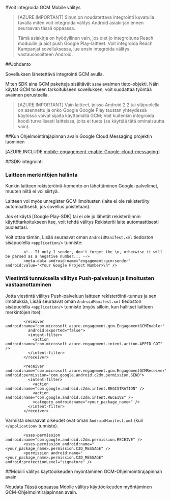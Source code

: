 <properties
    pageTitle="Azure Mobile välitys Android SDK-integrointi"
    description="Uusimmat päivitykset ja Azure Mobile välitys Android SDK ohjeet"
    services="mobile-engagement"
    documentationCenter="mobile"
    authors="piyushjo"
    manager="erikre"
    editor="" />

<tags
    ms.service="mobile-engagement"
    ms.workload="mobile"
    ms.tgt_pltfrm="mobile-android"
    ms.devlang="Java"
    ms.topic="article"
    ms.date="10/10/2016"
    ms.author="piyushjo" />

#<a name="how-to-integrate-gcm-with-mobile-engagement"></a>Voit integroida GCM Mobile välitys

> [AZURE.IMPORTANT] Sinun on noudatettava integrointi kuvatulla tavalla miten voit integroida välitys Android asiakirjan ennen seuraavan tässä oppaassa.
>
> Tämä asiakirja on hyödyllinen vain, jos olet jo integroituna Reach moduulin ja aiot push Google Play-laitteet. Voit integroida Reach Kampanjat sovelluksessa, lue ensin integroida välitys vastausosoitteen Android.

##<a name="introduction"></a>Johdanto

Sovelluksen lähetettävä integrointi GCM avulla.

Miten SDK aina GCM paketteja sisältävät `azme` avaimen tieto-objekti. Näin käytät GCM toiseen tarkoitukseen sovelluksen, voit suodattaa työntää avaimen perusteella.

> [AZURE.IMPORTANT] Vain laitteet, joissa Android 2.2 tai yläpuolella on asennettu ja onko Google Google Play taustan yhteydessä käytössä voivat sijaita käyttämällä GCM; Voit kuitenkin integroida koodi turvallisesti laitteissa, joita ei tueta (se käyttää tätä ominaisuutta vain).

##<a name="create-a-google-cloud-messaging-project-with-api-key"></a>Kun Ohjelmointirajapinnan avain Google Cloud Messaging projektin luominen

[AZURE.INCLUDE [mobile-engagement-enable-Google-cloud-messaging](../../includes/mobile-engagement-enable-google-cloud-messaging.md)]

##<a name="sdk-integration"></a>SDK-integrointi

### <a name="managing-device-registrations"></a>Laitteen merkintöjen hallinta

Kunkin laitteen rekisteröinti-komento on lähettäminen Google-palvelimet, muuten niitä ei voi siirtyä.

Laitteen voi myös unregister GCM ilmoitusten (laite ei ole rekisteröity automaattisesti, jos sovellus poistetaan).

Jos et käytä [Google Play-SDK] tai ei ole jo lähetät rekisteröinnin käyttötarkoitukseen itse, voit tehdä välitys Rekisteröi laite automaattisesti puolestasi.

Voit ottaa tämän, Lisää seuraavat oman `AndroidManifest.xml` tiedoston sisäpuolella `<application/>` tunniste:

            <!-- If only 1 sender, don't forget the \n, otherwise it will be parsed as a negative number... -->
            <meta-data android:name="engagement:gcm:sender" android:value="<Your Google Project Number>\n" />

### <a name="communicate-registration-id-to-the-engagement-push-service-and-receive-notifications"></a>Viestintä tunnuksella välitys Push-palveluun ja ilmoitusten vastaanottaminen

Jotta viestintä välitys Push-palveluun laitteen rekisteröinti-tunnus ja sen ilmoituksia, Lisää seuraavat oman `AndroidManifest.xml` tiedoston sisäpuolella `<application/>` tunniste (myös silloin, kun hallitset laitteen merkintöjen itse):

            <receiver android:name="com.microsoft.azure.engagement.gcm.EngagementGCMEnabler"
              android:exported="false">
              <intent-filter>
                <action android:name="com.microsoft.azure.engagement.intent.action.APPID_GOT" />
              </intent-filter>
            </receiver>

            <receiver android:name="com.microsoft.azure.engagement.gcm.EngagementGCMReceiver" android:permission="com.google.android.c2dm.permission.SEND">
              <intent-filter>
                <action android:name="com.google.android.c2dm.intent.REGISTRATION" />
                <action android:name="com.google.android.c2dm.intent.RECEIVE" />
                <category android:name="<your_package_name>" />
              </intent-filter>
            </receiver>

Varmista seuraavat oikeudet ovat oman `AndroidManifest.xml` (kun `</application>` tunniste).

            <uses-permission android:name="com.google.android.c2dm.permission.RECEIVE" />
            <uses-permission android:name="<your_package_name>.permission.C2D_MESSAGE" />
            <permission android:name="<your_package_name>.permission.C2D_MESSAGE" android:protectionLevel="signature" />

##<a name="grant-mobile-engagement-access-to-your-gcm-api-key"></a>Mobiili välitys käyttöoikeuden myöntäminen GCM-Ohjelmointirajapinnan avain

Noudata [Tässä oppaassa](mobile-engagement-android-get-started.md#grant-mobile-engagement-access-to-your-gcm-api-key) Mobile välitys käyttöoikeuden myöntäminen GCM-Ohjelmointirajapinnan avain.

[Google Play SDK-paketissa]:https://developers.google.com/cloud-messaging/android/start

